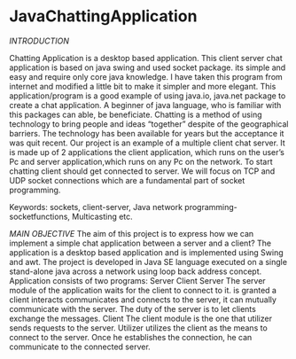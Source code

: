 # JavaChattingApplication

*INTRODUCTION*


Chatting Application is a desktop based application.
This client server chat application is based on java swing and used socket package. its
simple and easy and require only core java knowledge. I have taken this program from
internet and modified a little bit to make it simpler and more elegant.
This application/program is a good example of using java.io, java.net package to create a
chat application. A beginner of java language, who is familiar with this packages can
able, be beneficiate.
Chatting is a method of using technology to bring people and ideas “together”
despite of the geographical barriers. The technology has been available for years
but the acceptance it was quit recent. Our project is an example of a multiple
client chat server.
It is made up of 2 applications the client application, which runs on the user’s
Pc and server application,which runs on any Pc on the network. To start
chatting client should get connected to server. We will focus on TCP and UDP
socket connections which are a fundamental part of socket programming.

Keywords: sockets, client-server, Java network programming-socketfunctions, Multicasting etc.

*MAIN OBJECTIVE*
The aim of this project is to express how we can implement a simple chat application
between a server and a client? The application is a desktop based application and is
implemented using Swing and awt. The project is developed in Java SE language executed on
a single stand-alone java across a network using loop back address concept.
Application consists of two programs:
Server
Client
Server
The server module of the application waits for the client to connect to it.
is granted a client interacts communicates and connects to the server, it can mutually
communicate with the server. The duty of the server is to let clients exchange the messages.
Client
The client module is the one that utilizer sends requests to the server. Utilizer utilizes the
client as the means to connect to the server. Once he establishes the connection, he can
communicate to the connected server.
